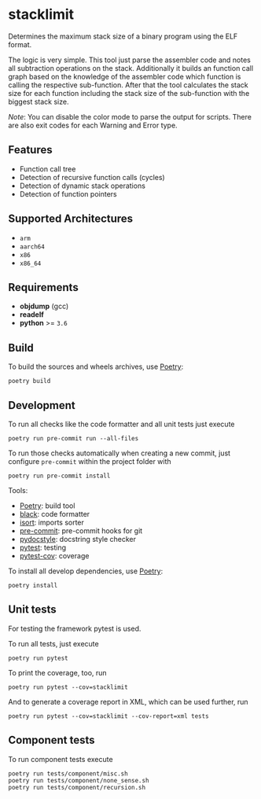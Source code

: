 stacklimit
==========

Determines the maximum stack size of a binary program using the ELF format.

The logic is very simple. This tool just parse the assembler code and notes all
subtraction operations on the stack. Additionally it builds an function call
graph based on the knowledge of the assembler code which function is calling the
respective sub-function. After that the tool calculates the stack size for each
function including the stack size of the sub-function with the biggest stack
size.


*Note*: You can disable the color mode to parse the output for scripts. There
are also exit codes for each Warning and Error type.


Features
--------

* Function call tree
* Detection of recursive function calls (cycles)
* Detection of dynamic stack operations
* Detection of function pointers


Supported Architectures
-----------------------

* `arm`
* `aarch64`
* `x86`
* `x86_64`


Requirements
------------

* **objdump** (gcc)
* **readelf**
* **python** >= `3.6`


Build
-----

To build the sources and wheels archives, use [Poetry](https://python-poetry.org):
```
poetry build
```


Development
-----------

To run all checks like the code formatter and all unit tests just execute
```
poetry run pre-commit run --all-files
```

To run those checks automatically when creating a new commit, just configure
`pre-commit` within the project folder with
```
poetry run pre-commit install
```

Tools:
* [Poetry](https://python-poetry.org): build tool
* [black](https://pypi.org/project/black): code formatter
* [isort](https://pypi.org/project/isort): imports sorter
* [pre-commit](https://pypi.org/project/pre-commit): pre-commit hooks for git
* [pydocstyle](https://pypi.org/project/pydocstyle): docstring style checker
* [pytest](https://pypi.org/project/pytest): testing
* [pytest-cov](https://pypi.org/project/pytest-cov): coverage

To install all develop dependencies, use [Poetry](https://python-poetry.org):
```
poetry install
```

Unit tests
----------

For testing the framework pytest is used.

To run all tests, just execute
```
poetry run pytest
```

To print the coverage, too, run
```
poetry run pytest --cov=stacklimit
```

And to generate a coverage report in XML, which can be used further, run
```
poetry run pytest --cov=stacklimit --cov-report=xml tests
```


Component tests
---------------

To run component tests execute
```
poetry run tests/component/misc.sh
poetry run tests/component/none_sense.sh
poetry run tests/component/recursion.sh
```
